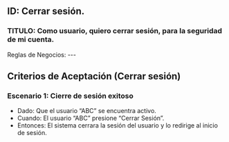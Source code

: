 ## ID: Cerrar sesión.
### TITULO: Como usuario, quiero cerrar sesión, para la seguridad de mi cuenta.
Reglas de Negocios: ---

## Criterios de Aceptación (Cerrar sesión)

### Escenario 1: Cierre de sesión exitoso
- Dado: Que el usuario “ABC” se encuentra activo.
- Cuando: El usuario “ABC” presione “Cerrar Sesión”.
- Entonces: El sistema cerrara la sesión del usuario y lo redirige al inicio de sesión.